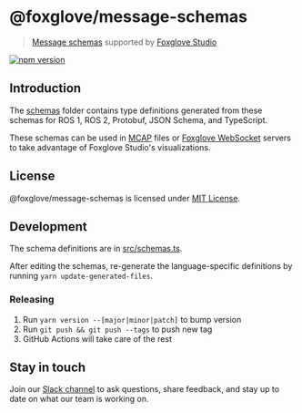 # @foxglove/message-schemas

> [Message schemas](https://foxglove.dev/docs/studio/messages/introduction) supported by [Foxglove Studio](https://studio.foxglove.dev)

[![npm version](https://img.shields.io/npm/v/@foxglove/message-schemas.svg?style=flat)](https://www.npmjs.com/package/@foxglove/message-schemas)

## Introduction

The [schemas](./schemas) folder contains type definitions generated from these schemas for ROS 1, ROS 2, Protobuf, JSON Schema, and TypeScript.

These schemas can be used in [MCAP](https://github.com/foxglove/mcap) files or [Foxglove WebSocket](https://github.com/foxglove/ws-protocol) servers to take advantage of Foxglove Studio's visualizations.

## License

@foxglove/message-schemas is licensed under [MIT License](https://opensource.org/licenses/MIT).

## Development

The schema definitions are in [src/schemas.ts](src/schemas.ts).

After editing the schemas, re-generate the language-specific definitions by running `yarn update-generated-files`.

### Releasing

1. Run `yarn version --[major|minor|patch]` to bump version
2. Run `git push && git push --tags` to push new tag
3. GitHub Actions will take care of the rest

## Stay in touch

Join our [Slack channel](https://foxglove.dev/join-slack) to ask questions, share feedback, and stay up to date on what our team is working on.
